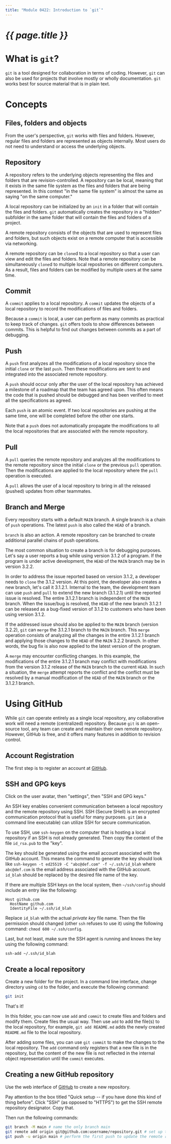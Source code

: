 ```yaml
---
title: "Module 0422: Introduction to `git`"
---
```


# _{{ page.title }}_

# What is `git`?

`git` is a tool designed for collaboration in terms of coding. However, `git` can also be used for projects that involve mostly or wholly documentation. `git` works best for source material that is in plain text.

# Concepts

## Files, folders and objects

From the user's perspective, `git` works with files and folders. However, regular files and folders are represented as objects internally. Most users do not need to understand or access the underlying objects.

## Repository

A repository refers to the underlying objects representing the files and folders that are revision-controlled. A repository can be local, meaning that it exists in the same file system as the files and folders that are being represented. In this context "in the same file system" is almost the same as saying "on the same computer."

A local repository can be initialized by an `init` in a folder that will contain the files and folders. `git` automatically creates the repository in a "hidden" subfolder in the same folder that will contain the files and folders of a project.

A remote repository consists of the objects that are used to represent files and folders, but such objects exist on a remote computer that is accessible via networking.

A remote repository can be `clone`d to a local repository so that a user can view and edit the files and folders. Note that a remote repository can be simultaneously `clone`d to multiple local repositories on different computers. As a result, files and folders can be modified by multiple users at the same time.

## Commit

A `commit` applies to a local repository. A `commit` updates the objects of a local repository to record the modifications of files and folders.

Because a `commit` is local, a user can perform as many commits as practical to keep track of changes. `git` offers tools to show differences between commits. This is helpful to find out changes between commits as a part of debugging.

## Push

A `push` first analyzes all the modifications of a local repository since the initial `clone` or the last `push`. Then these modifications are sent to and integrated into the associated remote repository.

A `push` should occur only after the user of the local repository has achieved a milestone of a roadmap that the team has agreed upon. This often means the code that is pushed should be debugged and has been verified to meet all the specifications as agreed.

Each `push` is an atomic event. If two local repositories are pushing at the same time, one will be completed before the other one starts.

Note that a `push` does not automatically propagate the modifications to all the local repositories that are associated with the remote repository.

## Pull

A `pull` queries the remote repository and analyzes all the modifications to the remote repository since the initial `clone` or the previous `pull` operation. Then the modifications are applied to the local repository where the `pull` operation is executed.

A `pull` allows the user of a local repository to bring in all the released (pushed) updates from other teammates.

## Branch and Merge

Every repository starts with a default `MAIN` branch. A single branch is a chain of `push` operations. The latest `push` is also called the `HEAD` of a branch.

`branch` is also an action. A remote repository can be branched to create additional parallel chains of push operations.

The most common situation to create a branch is for debugging purposes. Let's say a user reports a bug while using version 3.1.2 of a program. If the program is under active development, the `HEAD` of the `MAIN` branch may be in version 3.2.2. 

In order to address the issue reported based on version 3.1.2, a developer needs to `clone` the 3.1.2 version. At this point, the developer also creates a new branch, let's call it 3.1.2.1. Internal to the team, the development team can use `push` and `pull` to extend the new branch (3.1.2.1) until the reported issue is resolved. The entire 3.1.2.1 branch is independent of the `MAIN` branch. When the issue/bug is resolved, the `HEAD` of the new branch 3.1.2.1 can be released as a bug-fixed version of 3.1.2 to customers who have been using version 3.1.2.

If the addressed issue should also be applied to the `MAIN` branch (version 3.2.2), `git` can `merge` the 3.1.2.1 branch to the `MAIN` branch. This `merge` operation consists of analyzing all the changes in the entire 3.1.2.1 branch and applying those changes to the `HEAD` of the `MAIN` 3.2.2 branch. In other words, the bug fix is also now applied to the latest version of the program.

A `merge` may encounter conflicting changes. In this example, the modifications of the entire 3.1.2.1 branch may conflict with modifications from the version 3.1.2 release of the `MAIN` branch to the current `HEAD`. In such a situation, the `merge` attempt reports the conflict and the conflict must be resolved by a manual modification of the `HEAD` of the `MAIN` branch or the 3.1.2.1 branch.

# Using GitHub

While `git` can operate entirely as a single local repository, any collaborative work will need a remote (centralized) repository. Because `git` is an open-source tool, any team can create and maintain their own remote repository. However, GitHub is free, and it offers many features in addition to revision control.

## Account Registration

The first step is to register an account at [GitHub](https://github.com).

## SSH and GPG keys

Click on the user avatar, then "settings", then "SSH and GPG keys."

An SSH key enables convenient communication between a local repository and the remote repository using SSH. SSH (Secure SHell) is an encrypted communication protocol that is useful for many purposes. `git` (as a command line executable) can utilize SSH for secure communication.

To use SSH, use `ssh-keygen` on the computer that is hosting a local repository if an SSH is not already generated. Then copy the content of the file `id_rsa.pub` to the "key". 

The key should be generated using the email account associated with the GitHub account. This means the command to generate the key should look like `ssh-keygen -t ed25519 -C "abc@def.com" -f ~/.ssh/id_blah` where `abc@def.com` is the email address associated with the GitHub account. `id_blah` should be replaced by the desired file name of the key.

If there are multiple SSH keys on the local system, then `~/ssh/config` should include an entry like the following:

```text
Host github.com
  HostName github.com
  IdentityFile ~/.ssh/id_blah
```

Replace `id_blah` with the actual *private key* file name. Then the file permission should changed (other `ssh` refuses to use it) using the following command: `chmod 600 ~/.ssh/config`.

Last, but not least, make sure the SSH agent is running and knows the key using the following command:

```text
ssh-add ~/.ssh/id_blah
```
## Create a local repository

Create a new folder for the project. In a command line interface, change directory using `cd` to the folder, and execute the following command:

```bash
git init
```

That's it!

In this folder, you can now use `add` and `commit` to create files and folders and modify them. Create files the usual way. Then use `add` to add the file(s) to the local repository, for example, `git add README.md` adds the newly created `README.md` file to the local repository.

After adding some files, you can use `git commit` to make the changes to the local repository. The `add` command only registers that a new file is in the repository, but the content of the new file is not reflected in the internal object representation until the `commit` executes.

## Creating a new GitHub repository

Use the web interface of [GitHub](https://github.com) to create a new repository.

Pay attention to the box titled "Quick setup -- if you have done this kind of thing before". Click "SSH" (as opposed to "HTTPS") to get the SSH remote repository designator. Copy that.

Then run the following commands:

```bash
git branch -M main # name the only branch main
git remote add origin git@github.com:username/repository.git # set up the remote repository substitute username and repository!
git push -u origin main # perform the first push to update the remote repository
```
